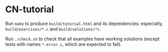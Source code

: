 # CN-tutorial

Run `make` to produce `build/tutorial.html` and its dependencies: especially, `build/exercises/*.c` and `build/solutions/*c`.

Run `./check.sh` to check that all examples have working solutions (except tests with names `*.error.c`, which are expected to fail).

